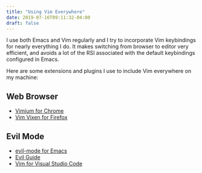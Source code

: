 ```yaml
---
title: "Using Vim Everywhere"
date: 2019-07-16T09:11:32-04:00
draft: false 
---
```


I use both Emacs and Vim regularly and I try to incorporate Vim keybindings for nearly everything I do. It makes switching from browser to
editor very efficient, and avoids a lot of the RSI associated with the default keybindings
configured in Emacs. 

Here are some extensions and plugins I use to include Vim everywhere on my machine:

## Web Browser

* [Vimium for Chrome](https://chrome.google.com/webstore/detail/vimium/dbepggeogbaibhgnhhndojpepiihcmeb?hl=en "Vimium for Chrome")
* [Vim Vixen for Firefox](https://addons.mozilla.org/en-US/firefox/addon/vim-vixen/)

## Evil Mode

* [evil-mode for Emacs](https://github.com/emacs-evil/evil "Evil Mode for Emacs")
* [Evil Guide](https://github.com/noctuid/evil-guide)
* [Vim for Visual Studio Code](https://github.com/VSCodeVim/Vim)

